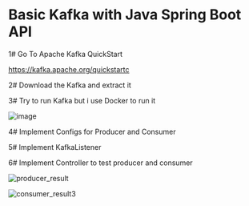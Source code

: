 # Basic Kafka with Java Spring Boot API
1# Go To Apache Kafka QuickStart

https://kafka.apache.org/quickstartc

2# Download the Kafka and extract it

3# Try to run Kafka but i use Docker to run it

![image](https://github.com/user-attachments/assets/0dc24086-eb03-4a5f-9f10-9140c075f81e)

4# Implement Configs for Producer and Consumer

5# Implement KafkaListener

6# Implement Controller to test producer and consumer

![producer_result](https://github.com/user-attachments/assets/3242005b-f658-4d68-9af5-265543df8544)

![consumer_result3](https://github.com/user-attachments/assets/6b1cdebc-2ceb-485d-9a69-2aa6f24555ff)
